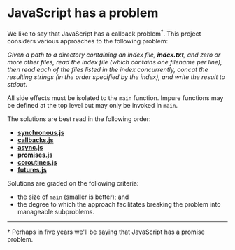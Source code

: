 # JavaScript has a problem

We like to say that JavaScript has a callback problem<sup>†</sup>.
This project considers various approaches to the following problem:

*Given a path to a directory containing an index file, __index.txt__, and
zero or more other files, read the index file (which contains one filename
per line), then read each of the files listed in the index concurrently,
concat the resulting strings (in the order specified by the index), and
write the result to stdout.*

All side effects must be isolated to the `main` function. Impure functions
may be defined at the top level but may only be invoked in `main`.

The solutions are best read in the following order:

  - [__synchronous.js__](https://github.com/plaid/async-problem/blob/master/synchronous.js)
  - [__callbacks.js__](https://github.com/plaid/async-problem/blob/master/callbacks.js)
  - [__async.js__](https://github.com/plaid/async-problem/blob/master/async.js)
  - [__promises.js__](https://github.com/plaid/async-problem/blob/master/promises.js)
  - [__coroutines.js__](https://github.com/plaid/async-problem/blob/master/coroutines.js)
  - [__futures.js__](https://github.com/plaid/async-problem/blob/master/futures.js)

Solutions are graded on the following criteria:

  - the size of `main` (smaller is better); and
  - the degree to which the approach facilitates breaking the problem into
    manageable subproblems.

---

† Perhaps in five years we'll be saying that JavaScript has a promise problem.
